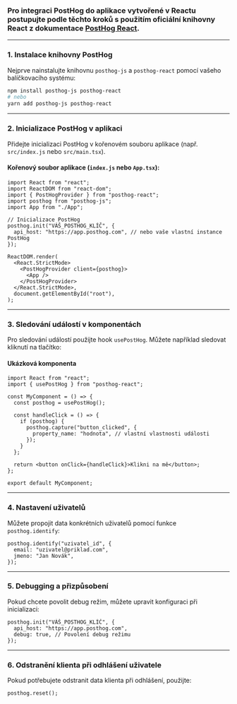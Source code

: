 ### Pro integraci **PostHog** do aplikace vytvořené v Reactu postupujte podle těchto kroků s použitím oficiální knihovny React z dokumentace [PostHog React](https://posthog.com/docs/libraries/react).

---

### 1. Instalace knihovny PostHog

Nejprve nainstalujte knihovnu `posthog-js` a `posthog-react` pomocí vašeho balíčkovacího systému:

```bash
npm install posthog-js posthog-react
# nebo
yarn add posthog-js posthog-react
```

---

### 2. Inicializace PostHog v aplikaci

Přidejte inicializaci PostHog v kořenovém souboru aplikace (např. `src/index.js` nebo `src/main.tsx`).

#### Kořenový soubor aplikace (`index.js` nebo `App.tsx`):

```tsx
import React from "react";
import ReactDOM from "react-dom";
import { PostHogProvider } from "posthog-react";
import posthog from "posthog-js";
import App from "./App";

// Inicializace PostHog
posthog.init("VÁŠ_POSTHOG_KLÍČ", {
  api_host: "https://app.posthog.com", // nebo vaše vlastní instance PostHog
});

ReactDOM.render(
  <React.StrictMode>
    <PostHogProvider client={posthog}>
      <App />
    </PostHogProvider>
  </React.StrictMode>,
  document.getElementById("root"),
);
```

---

### 3. Sledování událostí v komponentách

Pro sledování událostí použijte hook `usePostHog`. Můžete například sledovat kliknutí na tlačítko:

#### Ukázková komponenta

```tsx
import React from "react";
import { usePostHog } from "posthog-react";

const MyComponent = () => {
  const posthog = usePostHog();

  const handleClick = () => {
    if (posthog) {
      posthog.capture("button_clicked", {
        property_name: "hodnota", // vlastní vlastnosti události
      });
    }
  };

  return <button onClick={handleClick}>Klikni na mě</button>;
};

export default MyComponent;
```

---

### 4. Nastavení uživatelů

Můžete propojit data konkrétních uživatelů pomocí funkce `posthog.identify`:

```tsx
posthog.identify("uzivatel_id", {
  email: "uzivatel@priklad.com",
  jmeno: "Jan Novák",
});
```

---

### 5. Debugging a přizpůsobení

Pokud chcete povolit debug režim, můžete upravit konfiguraci při inicializaci:

```tsx
posthog.init("VÁŠ_POSTHOG_KLÍČ", {
  api_host: "https://app.posthog.com",
  debug: true, // Povolení debug režimu
});
```

---

### 6. Odstranění klienta při odhlášení uživatele

Pokud potřebujete odstranit data klienta při odhlášení, použijte:

```tsx
posthog.reset();
```
